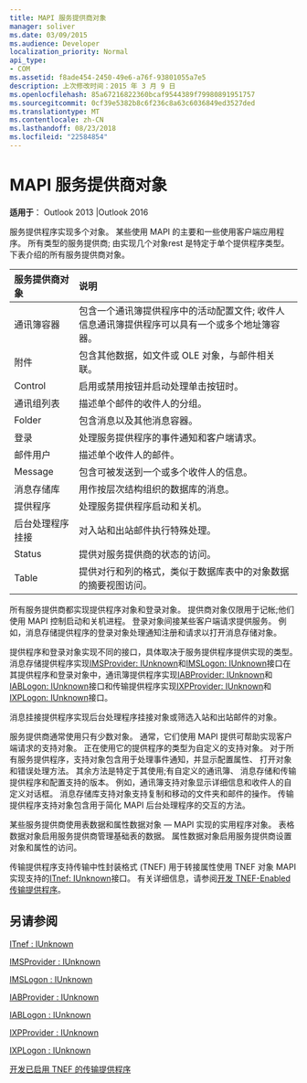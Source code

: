 ```yaml
---
title: MAPI 服务提供商对象
manager: soliver
ms.date: 03/09/2015
ms.audience: Developer
localization_priority: Normal
api_type:
- COM
ms.assetid: f8ade454-2450-49e6-a76f-93801055a7e5
description: 上次修改时间：2015 年 3 月 9 日
ms.openlocfilehash: 85a67216822360bcaf9544389f79980891951757
ms.sourcegitcommit: 0cf39e5382b8c6f236c8a63c6036849ed3527ded
ms.translationtype: MT
ms.contentlocale: zh-CN
ms.lasthandoff: 08/23/2018
ms.locfileid: "22584854"
---
```

# <a name="mapi-service-provider-objects"></a>MAPI 服务提供商对象

  
  
**适用于**： Outlook 2013 |Outlook 2016 
  
服务提供程序实现多个对象。 某些使用 MAPI 的主要和一些使用客户端应用程序。 所有类型的服务提供商; 由实现几个对象rest 是特定于单个提供程序类型。 下表介绍的所有服务提供商对象。
  
|**服务提供商对象**|**说明**|
|:-----|:-----|
|通讯簿容器  <br/> |包含一个通讯簿提供程序中的活动配置文件; 收件人信息通讯簿提供程序可以具有一个或多个地址簿容器。  <br/> |
|附件  <br/> |包含其他数据，如文件或 OLE 对象，与邮件相关联。  <br/> |
|Control  <br/> |启用或禁用按钮并启动处理单击按钮时。  <br/> |
|通讯组列表  <br/> |描述单个邮件的收件人的分组。  <br/> |
|Folder  <br/> |包含消息以及其他消息容器。  <br/> |
|登录  <br/> |处理服务提供程序的事件通知和客户端请求。  <br/> |
|邮件用户  <br/> |描述单个收件人的邮件。  <br/> |
|Message  <br/> |包含可被发送到一个或多个收件人的信息。  <br/> |
|消息存储库  <br/> |用作按层次结构组织的数据库的消息。  <br/> |
|提供程序  <br/> |处理服务提供程序启动和关机。  <br/> |
|后台处理程序挂接  <br/> |对入站和出站邮件执行特殊处理。  <br/> |
|Status  <br/> |提供对服务提供商的状态的访问。  <br/> |
|Table  <br/> |提供对行和列的格式，类似于数据库表中的对象数据的摘要视图访问。  <br/> |
   
所有服务提供商都实现提供程序对象和登录对象。 提供商对象仅限用于记帐;他们使用 MAPI 控制启动和关机进程。 登录对象间接某些客户端请求提供服务。 例如，消息存储提供程序的登录对象处理通知注册和请求以打开消息存储对象。 
  
提供程序和登录对象实现不同的接口，具体取决于服务提供程序提供实现的类型。 消息存储提供程序实现[IMSProvider: IUnknown](imsprovideriunknown.md)和[IMSLogon: IUnknown](imslogoniunknown.md)接口在其提供程序和登录对象中，通讯簿提供程序实现[IABProvider: IUnknown](iabprovideriunknown.md)和[IABLogon: IUnknown](iablogoniunknown.md)接口和传输提供程序实现[IXPProvider: IUnknown](ixpprovideriunknown.md)和[IXPLogon: IUnknown](ixplogoniunknown.md)接口。 
  
消息挂接提供程序实现后台处理程序挂接对象或筛选入站和出站邮件的对象。
  
服务提供商通常使用只有少数对象。 通常，它们使用 MAPI 提供可帮助实现客户端请求的支持对象。 正在使用它的提供程序的类型为自定义的支持对象。 对于所有服务提供程序，支持对象包含用于处理事件通知，并显示配置属性、 打开对象和错误处理方法。 其余方法是特定于其使用;有自定义的通讯簿、 消息存储和传输提供程序和配置支持的版本。 例如，通讯簿支持对象显示详细信息和收件人的自定义对话框。 消息存储库支持对象支持复制和移动的文件夹和邮件的操作。 传输提供程序支持对象包含用于简化 MAPI 后台处理程序的交互的方法。 
  
某些服务提供商使用表数据和属性数据对象 — MAPI 实现的实用程序对象。 表格数据对象启用服务提供商管理基础表的数据。 属性数据对象启用服务提供商设置对象和属性的访问。 
  
传输提供程序支持传输中性封装格式 (TNEF) 用于转接属性使用 TNEF 对象 MAPI 实现支持的[ITnef: IUnknown](itnefiunknown.md)接口。 有关详细信息，请参阅[开发 TNEF-Enabled 传输提供程序](developing-a-tnef-enabled-transport-provider.md)。 
  
## <a name="see-also"></a>另请参阅



[ITnef : IUnknown](itnefiunknown.md)
  
[IMSProvider : IUnknown](imsprovideriunknown.md)
  
[IMSLogon : IUnknown](imslogoniunknown.md)
  
[IABProvider : IUnknown](iabprovideriunknown.md)
  
[IABLogon : IUnknown](iablogoniunknown.md)
  
[IXPProvider : IUnknown](ixpprovideriunknown.md)
  
[IXPLogon : IUnknown](ixplogoniunknown.md)


[开发已启用 TNEF 的传输提供程序](developing-a-tnef-enabled-transport-provider.md)

